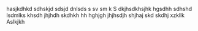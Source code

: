 hasjkdhkd sdhskjd
sdsjd dnlsds s
 sv sm k
S
dkjhsdkhsjhk hgsdhh sdhshd
lsdmlks
khsdh
jhjhdh
skdhkh
hh
hghjgh
jhjhsdjh
shjhaj
skd
skdhj
xzkllk
Aslkjkh
